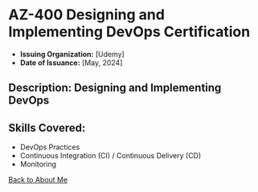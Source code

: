 # AZ-400 Designing and Implementing DevOps Certification

- **Issuing Organization:** [Udemy]
- **Date of Issuance:** [May, 2024]


## Description: Designing and Implementing DevOps


## Skills Covered:
- DevOps Practices
- Continuous Integration (CI) / Continuous Delivery (CD)
- Monitoring
  



[Back to About Me](about.md)
